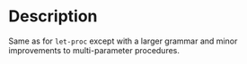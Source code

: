 # Description
Same as for `let-proc` except with a larger grammar and minor improvements to multi-parameter procedures.
